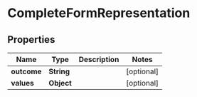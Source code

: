 
# CompleteFormRepresentation

## Properties
Name | Type | Description | Notes
------------ | ------------- | ------------- | -------------
**outcome** | **String** |  |  [optional]
**values** | **Object** |  |  [optional]



